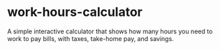 # work-hours-calculator
A simple interactive calculator that shows how many hours you need to work to pay bills, with taxes, take-home pay, and savings.
